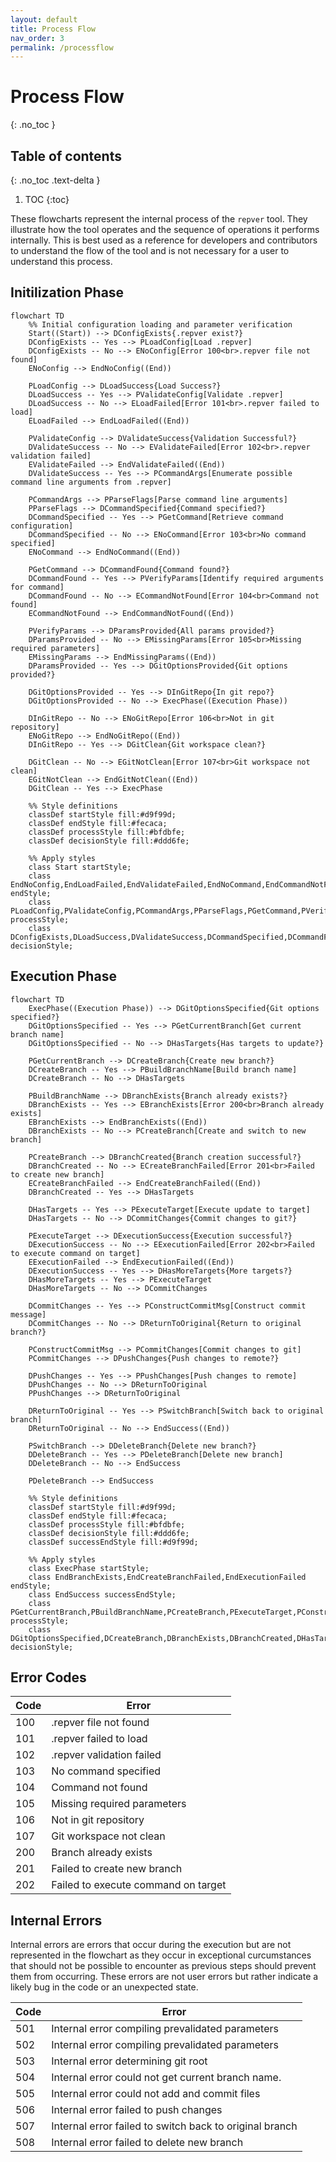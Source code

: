 ```yaml
---
layout: default
title: Process Flow
nav_order: 3
permalink: /processflow
---
```


# Process Flow
{: .no_toc }

## Table of contents
{: .no_toc .text-delta }

1. TOC
{:toc}

These flowcharts represent the internal process of the `repver` tool. They illustrate how the tool operates and the sequence of operations it performs internally.  This is best used as a reference for developers and contributors to understand the flow of the tool and is not necessary for a user to understand this process.

## Initilization Phase

```mermaid
flowchart TD
    %% Initial configuration loading and parameter verification
    Start((Start)) --> DConfigExists{.repver exist?}
    DConfigExists -- Yes --> PLoadConfig[Load .repver]
    DConfigExists -- No --> ENoConfig[Error 100<br>.repver file not found]
    ENoConfig --> EndNoConfig((End))
    
    PLoadConfig --> DLoadSuccess{Load Success?}
    DLoadSuccess -- Yes --> PValidateConfig[Validate .repver]
    DLoadSuccess -- No --> ELoadFailed[Error 101<br>.repver failed to load]
    ELoadFailed --> EndLoadFailed((End))
    
    PValidateConfig --> DValidateSuccess{Validation Successful?}
    DValidateSuccess -- No --> EValidateFailed[Error 102<br>.repver validation failed]
    EValidateFailed --> EndValidateFailed((End))
    DValidateSuccess -- Yes --> PCommandArgs[Enumerate possible command line arguments from .repver]
    
    PCommandArgs --> PParseFlags[Parse command line arguments]
    PParseFlags --> DCommandSpecified{Command specified?}
    DCommandSpecified -- Yes --> PGetCommand[Retrieve command configuration]
    DCommandSpecified -- No --> ENoCommand[Error 103<br>No command specified]
    ENoCommand --> EndNoCommand((End))
    
    PGetCommand --> DCommandFound{Command found?}
    DCommandFound -- Yes --> PVerifyParams[Identify required arguments for command]
    DCommandFound -- No --> ECommandNotFound[Error 104<br>Command not found]
    ECommandNotFound --> EndCommandNotFound((End))
    
    PVerifyParams --> DParamsProvided{All params provided?}
    DParamsProvided -- No --> EMissingParams[Error 105<br>Missing required parameters]
    EMissingParams --> EndMissingParams((End))
    DParamsProvided -- Yes --> DGitOptionsProvided{Git options provided?}

    DGitOptionsProvided -- Yes --> DInGitRepo{In git repo?}
    DGitOptionsProvided -- No --> ExecPhase((Execution Phase))
    
    DInGitRepo -- No --> ENoGitRepo[Error 106<br>Not in git repository]
    ENoGitRepo --> EndNoGitRepo((End))
    DInGitRepo -- Yes --> DGitClean{Git workspace clean?}
    
    DGitClean -- No --> EGitNotClean[Error 107<br>Git workspace not clean]
    EGitNotClean --> EndGitNotClean((End))
    DGitClean -- Yes --> ExecPhase
    
    %% Style definitions
    classDef startStyle fill:#d9f99d;
    classDef endStyle fill:#fecaca;
    classDef processStyle fill:#bfdbfe;
    classDef decisionStyle fill:#ddd6fe;
    
    %% Apply styles
    class Start startStyle;
    class EndNoConfig,EndLoadFailed,EndValidateFailed,EndNoCommand,EndCommandNotFound,EndMissingParams,EndNoGitRepo,EndGitNotClean endStyle;
    class PLoadConfig,PValidateConfig,PCommandArgs,PParseFlags,PGetCommand,PVerifyParams,ExecPhase processStyle;
    class DConfigExists,DLoadSuccess,DValidateSuccess,DCommandSpecified,DCommandFound,DParamsProvided,DGitOptionsProvided,DInGitRepo,DGitClean decisionStyle;
```

## Execution Phase

```mermaid
flowchart TD
    ExecPhase((Execution Phase)) --> DGitOptionsSpecified{Git options specified?}
    DGitOptionsSpecified -- Yes --> PGetCurrentBranch[Get current branch name]
    DGitOptionsSpecified -- No --> DHasTargets{Has targets to update?}
    
    PGetCurrentBranch --> DCreateBranch{Create new branch?}
    DCreateBranch -- Yes --> PBuildBranchName[Build branch name]
    DCreateBranch -- No --> DHasTargets
    
    PBuildBranchName --> DBranchExists{Branch already exists?}
    DBranchExists -- Yes --> EBranchExists[Error 200<br>Branch already exists]
    EBranchExists --> EndBranchExists((End))
    DBranchExists -- No --> PCreateBranch[Create and switch to new branch]
    
    PCreateBranch --> DBranchCreated{Branch creation successful?}
    DBranchCreated -- No --> ECreateBranchFailed[Error 201<br>Failed to create new branch]
    ECreateBranchFailed --> EndCreateBranchFailed((End))
    DBranchCreated -- Yes --> DHasTargets
    
    DHasTargets -- Yes --> PExecuteTarget[Execute update to target]
    DHasTargets -- No --> DCommitChanges{Commit changes to git?}
    
    PExecuteTarget --> DExecutionSuccess{Execution successful?}
    DExecutionSuccess -- No --> EExecutionFailed[Error 202<br>Failed to execute command on target]
    EExecutionFailed --> EndExecutionFailed((End))
    DExecutionSuccess -- Yes --> DHasMoreTargets{More targets?}
    DHasMoreTargets -- Yes --> PExecuteTarget
    DHasMoreTargets -- No --> DCommitChanges
    
    DCommitChanges -- Yes --> PConstructCommitMsg[Construct commit message]
    DCommitChanges -- No --> DReturnToOriginal{Return to original branch?}
    
    PConstructCommitMsg --> PCommitChanges[Commit changes to git]
    PCommitChanges --> DPushChanges{Push changes to remote?}
    
    DPushChanges -- Yes --> PPushChanges[Push changes to remote]
    DPushChanges -- No --> DReturnToOriginal
    PPushChanges --> DReturnToOriginal
    
    DReturnToOriginal -- Yes --> PSwitchBranch[Switch back to original branch]
    DReturnToOriginal -- No --> EndSuccess((End))
    
    PSwitchBranch --> DDeleteBranch{Delete new branch?}
    DDeleteBranch -- Yes --> PDeleteBranch[Delete new branch]
    DDeleteBranch -- No --> EndSuccess
    
    PDeleteBranch --> EndSuccess
    
    %% Style definitions
    classDef startStyle fill:#d9f99d;
    classDef endStyle fill:#fecaca;
    classDef processStyle fill:#bfdbfe;
    classDef decisionStyle fill:#ddd6fe;
    classDef successEndStyle fill:#d9f99d;
    
    %% Apply styles
    class ExecPhase startStyle;
    class EndBranchExists,EndCreateBranchFailed,EndExecutionFailed endStyle;
    class EndSuccess successEndStyle;
    class PGetCurrentBranch,PBuildBranchName,PCreateBranch,PExecuteTarget,PConstructCommitMsg,PCommitChanges,PPushChanges,PSwitchBranch,PDeleteBranch processStyle;
    class DGitOptionsSpecified,DCreateBranch,DBranchExists,DBranchCreated,DHasTargets,DExecutionSuccess,DHasMoreTargets,DCommitChanges,DPushChanges,DReturnToOriginal,DDeleteBranch decisionStyle;
```

## Error Codes

| Code | Error                               |
|------|-------------------------------------|
| 100  | .repver file not found              |
| 101  | .repver failed to load              |
| 102  | .repver validation failed           |
| 103  | No command specified                |
| 104  | Command not found                   |
| 105  | Missing required parameters         |
| 106  | Not in git repository               |
| 107  | Git workspace not clean             |
| 200  | Branch already exists               |
| 201  | Failed to create new branch         |
| 202  | Failed to execute command on target |

## Internal Errors

Internal errors are errors that occur during the execution but are not represented in the flowchart as they occur in exceptional curcumstances that should not be possible to encounter as previous steps should prevent them from occurring. These errors are not user errors but rather indicate a likely bug in the code or an unexpected state.

| Code | Error                                                   |
|------|---------------------------------------------------------|
| 501  | Internal error compiling prevalidated parameters        |
| 502  | Internal error compiling prevalidated parameters        |
| 503  | Internal error determining git root                     |
| 504  | Internal error could not get current branch name.       |
| 505  | Internal error could not add and commit files           |
| 506  | Internal error failed to push changes                   |
| 507  | Internal error failed to switch back to original branch |
| 508  | Internal error failed to delete new branch              |
